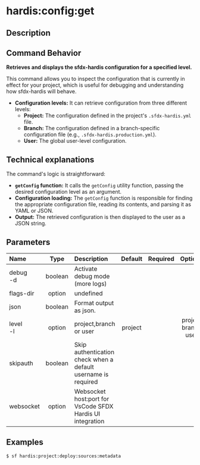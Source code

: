 <!-- This file has been generated with command 'sf hardis:doc:plugin:generate'. Please do not update it manually or it may be overwritten -->
# hardis:config:get

## Description


## Command Behavior

**Retrieves and displays the sfdx-hardis configuration for a specified level.**

This command allows you to inspect the configuration that is currently in effect for your project, which is useful for debugging and understanding how sfdx-hardis will behave.

- **Configuration levels:** It can retrieve configuration from three different levels:
  - **Project:** The configuration defined in the project's `.sfdx-hardis.yml` file.
  - **Branch:** The configuration defined in a branch-specific configuration file (e.g., `.sfdx-hardis.production.yml`).
  - **User:** The global user-level configuration.

## Technical explanations

The command's logic is straightforward:

- **`getConfig` function:** It calls the `getConfig` utility function, passing the desired configuration level as an argument.
- **Configuration loading:** The `getConfig` function is responsible for finding the appropriate configuration file, reading its contents, and parsing it as YAML or JSON.
- **Output:** The retrieved configuration is then displayed to the user as a JSON string.


## Parameters

|Name|Type|Description|Default|Required|Options|
|:---|:--:|:----------|:-----:|:------:|:-----:|
|debug<br/>-d|boolean|Activate debug mode (more logs)||||
|flags-dir|option|undefined||||
|json|boolean|Format output as json.||||
|level<br/>-l|option|project,branch or user|project||project<br/>branch<br/>user|
|skipauth|boolean|Skip authentication check when a default username is required||||
|websocket|option|Websocket host:port for VsCode SFDX Hardis UI integration||||

## Examples

```shell
$ sf hardis:project:deploy:sources:metadata
```


